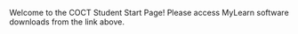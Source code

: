 Welcome to the COCT Student Start Page! Please access MyLearn software downloads from the link above.
